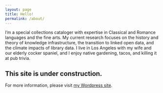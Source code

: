 ```yaml
---
layout: page
title: Hello!
permalink: /about/
---
```

I’m a special collections cataloger with expertise in Classical and Romance languages and the fine arts. My current research focuses on the history and theory of knowledge infrastructure, the transition to linked open data, and the climate impacts of library data. I live in Los Angeles with my wife and our elderly cocker spaniel, and I enjoy native gardening, tacos, and killing it at pub trivia.

## This site is under construction.
For more information, please visit [my Wordpress site](https://aszingarellisweet.info).
